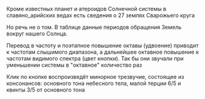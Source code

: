Кроме известных планет и атероидов Солнечной системы в славяно_арийских ведах есть сведения о 27 землях Сварожьего круга

Но речь не о том. В таблице данные периодов обращения Земель вокруг нашего Солнца.

Перевод в частоту и поэтапное повышение октавы (удвоение) приводит к частотам слышимого диапазона, а дальнейшее октавное повышение к частотам видимого спектра (цвет кнопки). Так бы они звучали при уменьшении системы в "октавное" количество раз

Клик по кнопке воспроизведёт минорное трезвучие, состоящее из консонансов: основного тона небесного тела, малой терции 6/5 и квинты 3/5 от основного тона
